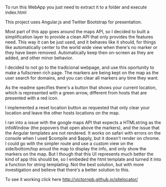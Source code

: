 
To run this WebApp you just need to extract it to a folder and execute index.html

This project uses Angular.js and Twitter Bootstrap for presentation.

Most part of this app goes around the maps API, so I decided to built a simplification layer to provide a clean API that only provides the features need.
This way it can be just used, and it behaves like it should, for things like automatically center to the world wide view when there's no marker or they have been removed. Automatically keep then on-screen as they are added, and other minor behavior.

I decided to not go to the tradicional webpage, and use this oportunity to make a fullscreen rich page. The markers are being kept on the map as the user search for domains, and you can clear all markers any time they want.

As the readme specifies there's a button that shows your current location, which is represented with a green arrow, different from hosts that are presented with a red icon.

I implemented a reset location button as requested that only clear your location and leave the other hosts locations on the map.

I ran into a issue with the google maps API that expects a HTMLstring as the infoWindow (the popovers that open above the markers), and the issue that the Angular templates are not rendered. It works on safari with errors on the console when I used $compile and $apply, but it doesn't render on chrome. I could go with the simpler route and use a custom view on the side/bottom/top aroud the map to display the info, and only show the markers on the map. But I though that this UI represents much better the kind of app this should be, so I embeded the html template and turned it into a function for string templating. Not the best solution, but with more investigation and believe that there's a better solution to this.

To see it working click here http://victornpb.github.io/sitelocator/


